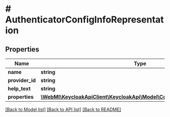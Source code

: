 # # AuthenticatorConfigInfoRepresentation

## Properties

Name | Type | Description | Notes
------------ | ------------- | ------------- | -------------
**name** | **string** |  | [optional]
**provider_id** | **string** |  | [optional]
**help_text** | **string** |  | [optional]
**properties** | [**\WebMI\KeycloakApiClient\KeycloakApi\Model\ConfigPropertyRepresentation[]**](ConfigPropertyRepresentation.md) |  | [optional]

[[Back to Model list]](../../README.md#models) [[Back to API list]](../../README.md#endpoints) [[Back to README]](../../README.md)
